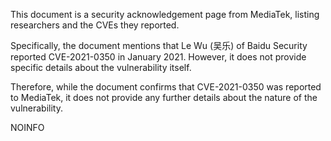 This document is a security acknowledgement page from MediaTek, listing researchers and the CVEs they reported.

Specifically, the document mentions that Le Wu (吴乐) of Baidu Security reported CVE-2021-0350 in January 2021. However, it does not provide specific details about the vulnerability itself.

Therefore, while the document confirms that CVE-2021-0350 was reported to MediaTek, it does not provide any further details about the nature of the vulnerability.

NOINFO